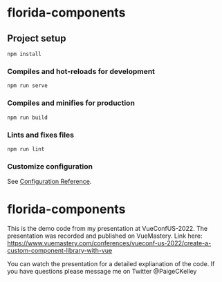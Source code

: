 # florida-components

## Project setup
```
npm install
```

### Compiles and hot-reloads for development
```
npm run serve
```

### Compiles and minifies for production
```
npm run build
```

### Lints and fixes files
```
npm run lint
```

### Customize configuration
See [Configuration Reference](https://cli.vuejs.org/config/).
# florida-components

This is the demo code from my presentation at VueConfUS-2022. The presentation was recorded and published on VueMastery. Link here: https://www.vuemastery.com/conferences/vueconf-us-2022/create-a-custom-component-library-with-vue

You can watch the presentation for a detailed explianation of the code. If you have questions please message me on Twitter @PaigeCKelley 
